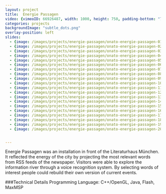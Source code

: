 ```yaml
---
layout: project
title:  Energie Passagen
video: {vimeoID: 66926487, width: 1000, height: 750, padding-bottom: "70%"}
categories: projects
backgroundImage: "subtle_dots.png"
overlay-position: left
slides:
  - {image: /images/projects/energie-passagen/onato-energie-passagen-01.jpg, title: Energie Passagen 01}
  - {image: /images/projects/energie-passagen/onato-energie-passagen-02.jpg, title: Energie Passagen 02}
  - {image: /images/projects/energie-passagen/onato-energie-passagen-03.jpg, title: Energie Passagen 03}
  - {image: /images/projects/energie-passagen/onato-energie-passagen-04.jpg, title: Energie Passagen 04}
  - {image: /images/projects/energie-passagen/onato-energie-passagen-05.jpg, title: Energie Passagen 05}
  - {image: /images/projects/energie-passagen/onato-energie-passagen-06.jpg, title: Energie Passagen 06}
  - {image: /images/projects/energie-passagen/onato-energie-passagen-07.jpg, title: Energie Passagen 07}
  - {image: /images/projects/energie-passagen/onato-energie-passagen-08.jpg, title: Energie Passagen 08}
  - {image: /images/projects/energie-passagen/onato-energie-passagen-09.jpg, title: Energie Passagen 09}
  - {image: /images/projects/energie-passagen/onato-energie-passagen-10.jpg, title: Energie Passagen 10}
  - {image: /images/projects/energie-passagen/onato-energie-passagen-11.jpg, title: Energie Passagen 11}
  - {image: /images/projects/energie-passagen/onato-energie-passagen-12.jpg, title: Energie Passagen 12}
  - {image: /images/projects/energie-passagen/onato-energie-passagen-13.jpg, title: Energie Passagen 13}
  - {image: /images/projects/energie-passagen/onato-energie-passagen-14.jpg, title: Energie Passagen 14}
  - {image: /images/projects/energie-passagen/onato-energie-passagen-15.jpg, title: Energie Passagen 15}
  - {image: /images/projects/energie-passagen/onato-energie-passagen-16.jpg, title: Energie Passagen 16}
  - {image: /images/projects/energie-passagen/onato-energie-passagen-17.jpg, title: Energie Passagen 17}
  - {image: /images/projects/energie-passagen/onato-energie-passagen-18.jpg, title: Energie Passagen 18}
  - {image: /images/projects/energie-passagen/onato-energie-passagen-19.jpg, title: Energie Passagen 19}
  - {image: /images/projects/energie-passagen/onato-energie-passagen-20.jpg, title: Energie Passagen 20}


---
```

Energie Passagen was an installation in front of the Literaturhaus München. It reflected the energy of the city by projecting the most relevant words from RSS feeds of the newspaper. Visitors were able to explore the information river through a voice recognition system. By selecting words of interest people could rebuild their own version of current events. 

###Technical Details
Programming Language: C++/OpenGL, Java, Flash, MaxMSP